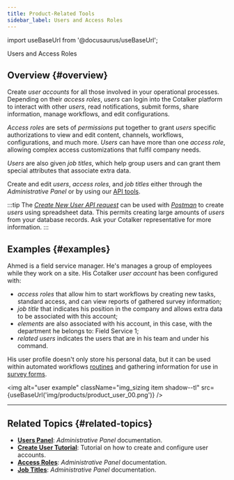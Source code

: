 ```yaml
---
title: Product-Related Tools
sidebar_label: Users and Access Roles
---
```


import useBaseUrl from '@docusaurus/useBaseUrl'; 

<span className="hero__title">Users and Access Roles</span>

## Overview {#overview}
Create _user accounts_ for all those involved in your operational processes. Depending on their _access roles_, _users_ can login into the Cotalker platform to interact with other _users_, read notifications, submit forms, share information, manage workflows, and edit configurations.

_Access roles_ are sets of _permissions_ put together to grant _users_ specific authorizations to view and edit content, channels, workflows, configurations, and much more. _Users_ can have more than one _access role_, allowing complex access customizations that fulfil company needs.

_Users_ are also given _job titles_, which help group users and can grant them special attributes that associate extra data.

Create and edit _users_, _access roles_, and _job titles_ either through the _Administrative Panel_ or by using our [API tools](/docs/documentation/api/overview_api).

:::tip
The [_Create New User API request_](/docs/documentation/api/users/#post-user) can be used with [_Postman_](https://www.postman.com) to create _users_ using spreadsheet data. This permits creating large amounts of _users_ from your database records. Ask your Cotalker representative for more information.
:::

## Examples {#examples}

<div className="container">
<div className="row">
<div className="col col--6">

Ahmed is a field service manager. He's manages a group of employees while they work on a site. His Cotalker _user account_ has been configured with: 
- _access roles_ that allow him to start workflows by creating new tasks, standard access, and can view reports of gathered survey information;
- _job title_ that indicates his position in the company and allows extra data to be associated with this account;
- _elements_ are also associated with his account, in this case, with the department he belongs to: Field Service 1;
- _related users_ indicates the users that are in his team and under his command.

His user profile doesn't only store his personal data, but it can be used within automated workflows [routines](/docs/documentation/automation/admin_routine) and gathering information for use in [survey forms](/docs/documentation/client/surveys).

</div>
<div className="col col--6">

<img alt="user example" className="img_sizing item shadow--tl" src={useBaseUrl('img/products/product_user_00.png')} />

</div>
</div>
</div>


---- 

## Related Topics {#related-topics}
- [**Users Panel**](/docs/documentation/admin/users): _Administrative Panel_ documentation.
- [**Create User Tutorial**](/docs/tutorials/basic/create_user): Tutorial on how to create and configure user accounts.
- [**Access Roles**](/docs/documentation/admin/admin_accessrole): _Administrative Panel_ documentation.
- [**Job Titles**](/docs/documentation/admin/admin_jobtitles): _Administrative Panel_ documentation.